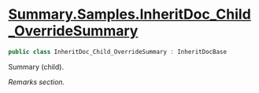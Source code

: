 # [Summary.Samples.InheritDoc_Child_OverrideSummary](../src/Core/Samples/InheritDocSample.cs#L171)
```cs
public class InheritDoc_Child_OverrideSummary : InheritDocBase
```

Summary (child).

_Remarks section._

